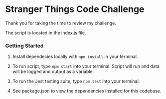 # Stranger Things Code Challenge

Thank you for taking the time to review my challenge.

The script is located in the index.js file. 

### Getting Started
1. Install dependecies locally with `npm install` in your terminal.

2. To run script, type `npm start` into your terminal. Script will run and data will be logged and output as a variable.

3. To run the Jest testing suite, type `npm test` into your terminal.

4. See package.json to view the dependencies installed for this codebase.